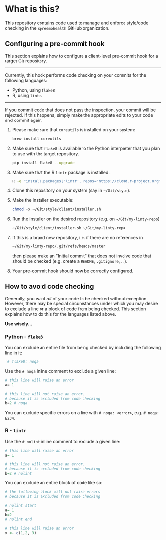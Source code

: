 # What is this?
This repository contains code used to manage and enforce style/code checking in the `spreemohealth` GitHub organization.

## Configuring a pre-commit hook
This section explains how to configure a client-level pre-commit hook for a target Git repository.

---

Currently, this hook performs code checking on your commits for the following languages:
- Python, using `flake8`
- R, using `lintr`.

---

If you commit code that does not pass the inspection, your commit will be rejected.
If this happens, simply make the appropriate edits to your code and commit again.

1. Please make sure that `coreutils` is installed on your system:
   ```bash
   brew install coreutils
   ```

2. Make sure that `flake8` is available to the Python interpreter that you plan to use with the target repository.
   ```bash
   pip install flake8 --upgrade
   ```

3. Make sure that the R `lintr` package is installed.
   ```bash
   R -e "install.packages('lintr', repos='https://cloud.r-project.org')"
   ```

4. Clone this repository on your system (say in `~/Git/style`).

5. Make the installer executable:
   ```bash
   chmod +x ~/Git/style/client/installer.sh
   ```

6. Run the installer on the desired repository (e.g. on `~/Git/my-linty-repo`)
   ```bash
   ~/Git/style/client/installer.sh ~/Git/my-linty-repo
   ```

7. If this is a brand new repository, i.e. if there are no references in
   ```bash
   ~/Git/my-linty-repo/.git/refs/heads/master
   ```
   then please make an "Initial commit" that does not involve code that should be checked (e.g. create a `README`, `.gitignore`, ...).

8. Your pre-commit hook should now be correctly configured.

## How to avoid code checking
Generally, you want *all* of your code to be checked without exception.
However, there may be special circumstances under which you may desire to exclude a line or a block of code from being checked.
This section explains how to do this for the languages listed above.

**Use wisely...**

### Python - `flake8`
You can exclude an entire file from being checked by including the following line in it:
```python
`# flake8: noqa`
```

Use the `# noqa` inline comment to exclude a given line:
```python
# this line will raise an error
a= 1 

# this line will not raise an error,
# because it is excluded from code checking
b=2 # noqa
```

You can exclude specific errors on a line with `# noqa: <error>`, e.g. `# noqa: E234`.

### R - `lintr`
Use the `# nolint` inline comment to exclude a given line:
```R
# this line will raise an error
a= 1

# this line will not raise an error,
# because it is excluded from code checking
b=2 # nolint
```

You can exclude an entire block of code like so:
```R
# the following block will not raise errors
# because it is excluded from code checking

# nolint start
a= 1
b=2
# nolint end

# this line will raise an error
x <- c(1,2, 3)
```
